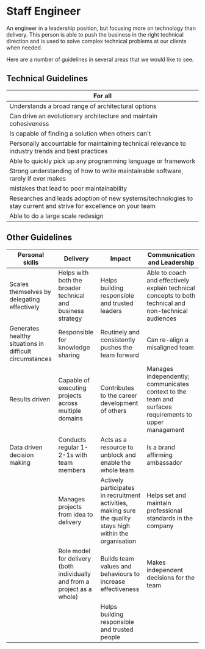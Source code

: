 # Staff Engineer

An engineer in a leadership position, but focusing more on technology than
delivery. This person is able to push the business in the right technical
direction and is used to solve complex technical problems at our clients when
needed.

Here are a number of guidelines in several areas that we would like to see.

## Technical Guidelines

| For all |
| ------ |
| Understands a broad range of architectural options |
| Can drive an evolutionary architecture and maintain cohesiveness |
| Is capable of finding a solution when others can't |
| Personally accountable for maintaining technical relevance to industry trends and best practices |
| Able to quickly pick up any programming language or framework |
| Strong understanding of how to write maintainable software, rarely if ever makes |
| mistakes that lead to poor maintainability |
| Researches and leads adoption of new systems/technologies to stay current and strive for excellence on your team |
| Able to do a large scale redesign |

## Other Guidelines

| Personal skills | Delivery | Impact | Communication and Leadership |
| ------ | ------ | ------ | ------ |
| Scales themselves by delegating effectively | Helps with both the broader technical and business strategy | Helps building responsible and trusted leaders | Able to coach and effectively explain technical concepts to both technical and non-technical audiences |
| Generates healthy situations in difficult circumstances | Responsible for knowledge sharing | Routinely and consistently pushes the team forward | Can re-align a misaligned team |
| Results driven | Capable of executing projects across multiple domains | Contributes to the career development of others | Manages independently; communicates context to the team and surfaces requirements to upper management |
| Data driven decision making | Conducts regular 1-2-1s with team members | Acts as a resource to unblock and enable the whole team | Is a brand affirming ambassador |
|  | Manages projects from idea to delivery | Actively participates in recruitment activities, making sure the quality stays high within the organisation | Helps set and maintain professional standards in the company |
|  | Role model for delivery (both individually and from a project as a whole) | Builds team values and behaviours to increase effectiveness | Makes independent decisions for the team |
|  |  | Helps building responsible and trusted people |  |
